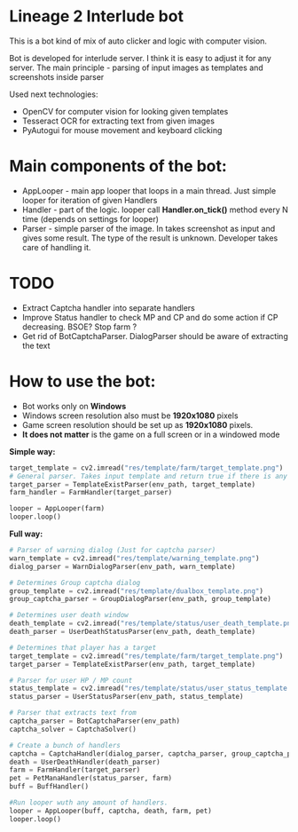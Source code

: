 # Lineage 2 Interlude bot

This is a bot kind of mix of auto clicker and logic with computer vision.  

Bot is developed for interlude server. I think it is easy to adjust it for any server. The main principle - parsing of input images as templates and screenshots inside parser

Used next technologies:

* OpenCV for computer vision for looking given templates 
* Tesseract OCR for extracting text from given images
* PyAutogui for mouse movement and keyboard clicking

# Main components of the bot:

* AppLooper - main app looper that loops in a main thread. Just simple looper for iteration of given Handlers
* Handler - part of the logic. looper call **Handler.on_tick()** method every N time (depends on settings for looper)
* Parser - simple parser of the image. In takes screenshot as input and gives some result. The type of the result is unknown. Developer takes care of handling it.


# TODO
* Extract Captcha handler into separate handlers
* Improve Status handler to check MP and CP and do some action if CP decreasing. BSOE? Stop farm ?
* Get rid of BotCaptchaParser. DialogParser should be aware of extracting the text

# How to use the bot:

* Bot works only on **Windows**
* Windows screen resolution also must be **1920x1080** pixels
* Game screen resolution should be set up as **1920x1080** pixels.
* **It does not matter** is the game on a full screen or in a windowed mode

**Simple way:**
```python
target_template = cv2.imread("res/template/farm/target_template.png")
# General parser. Takes input template and return true if there is any match on the screenshot
target_parser = TemplateExistParser(env_path, target_template)
farm_handler = FarmHandler(target_parser)

looper = AppLooper(farm)
looper.loop()
```

**Full way:**
```python
# Parser of warning dialog (Just for captcha parser)
warn_template = cv2.imread("res/template/warning_template.png")
dialog_parser = WarnDialogParser(env_path, warn_template)

# Determines Group captcha dialog
group_template = cv2.imread("res/template/dualbox_template.png")
group_captcha_parser = GroupDialogParser(env_path, group_template)

# Determines user death window
death_template = cv2.imread("res/template/status/user_death_template.png")
death_parser = UserDeathStatusParser(env_path, death_template)

# Determines that player has a target
target_template = cv2.imread("res/template/farm/target_template.png")
target_parser = TemplateExistParser(env_path, target_template)

# Parser for user HP / MP count
status_template = cv2.imread("res/template/status/user_status_template.png")
status_parser = UserStatusParser(env_path, status_template)

# Parser that extracts text from
captcha_parser = BotCaptchaParser(env_path)
captcha_solver = CaptchaSolver()

# Create a bunch of handlers
captcha = CaptchaHandler(dialog_parser, captcha_parser, group_captcha_parser, captcha_solver)
death = UserDeathHandler(death_parser)
farm = FarmHandler(target_parser)
pet = PetManaHandler(status_parser, farm)
buff = BuffHandler()

#Run looper wuth any amount of handlers.
looper = AppLooper(buff, captcha, death, farm, pet)
looper.loop()
```
